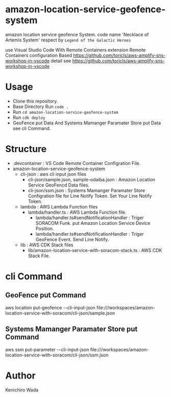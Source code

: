 # amazon-location-service-geofence-system

amazon location service geofence System.
code name 'Necklace of Artemis System' respect by `Legend of the Galactic Heroes`

use Visual Studio Code With Remote Containers extension
Remote Containers configuration Based https://github.com/toricls/aws-amplify-sns-workshop-in-vscode
detail see https://github.com/toricls/aws-amplify-sns-workshop-in-vscode

# Usage

- Clone this repository.
- Base Directory Run `code .`
- Run `cd amazon-location-service-geofence-system`
- Run `cdk deploy`
- GeoFence put Data And Systems Mamanger Paramater Store put Data see cli Command.

# Structure

- .devcontainer : VS Code Remote Container Configration File.
- amazon-location-service-geofence-system
  - cli-json : aws cli input json files
    - cli-json/sample.json, sample-odaiba.json : Amazon Location Service GeoFencd Data files.
    - cli-json/ssm.json : Systems Mamanger Paramater Store Configration file for Line Notify Token. Set Your Line Notify Token.
  - lambda : AWS Lambda Function files
    - lambda/handler.ts : AWS Lambda Function file.
      - lambda/handler.ts#sendNotificationHandler : Triger SORACOM Funk. put Amazon Location Service Device Position.
      - lambda/handler.ts#sendNotificationHandler : Triger GeoFence Event. Send Line Notify.
  - lib : AWS CDK Stack files
    - lib/amazon-location-service-with-soracom-stack.ts : AWS CDK Stack File.

# cli Command

## GeoFence put Command

aws location put-geofence --cli-input-json file:///workspaces/amazon-location-service-with-soracom/cli-json/sample.json

## Systems Mamanger Paramater Store put Command

aws ssm put-parameter --cli-input-json file:///workspaces/amazon-location-service-with-soracom/cli-json/ssm.json

# Author

Kenichiro Wada
